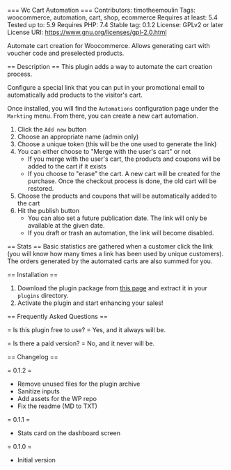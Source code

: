 === Wc Cart Automation ===
Contributors: timotheemoulin
Tags: woocommerce, automation, cart, shop, ecommerce
Requires at least: 5.4
Tested up to: 5.9
Requires PHP: 7.4
Stable tag: 0.1.2
License: GPLv2 or later
License URI: https://www.gnu.org/licenses/gpl-2.0.html

Automate cart creation for Woocommerce. Allows generating cart with voucher code and preselected products.

== Description ==
This plugin adds a way to automate the cart creation process.

Configure a special link that you can put in your promotional email to automatically add products to the visitor's cart.

Once installed, you will find the `Automations` configuration page under the `Markting` menu. From there, you can create a new cart automation.

1. Click the `Add new` button
2. Choose an appropriate name (admin only)
3. Choose a unique token (this will be the one used to generate the link)
4. You can either choose to "Merge with the user's cart" or not
	- If you merge with the user's cart, the products and coupons will be added to the cart if it exists
	- If you choose to "erase" the cart. A new cart will be created for the purchase. Once the checkout process is done, the old cart will be restored.
5. Choose the products and coupons that will be automatically added to the cart
6. Hit the publish button
	- You can also set a future publication date. The link will only be available at the given date.
	- If you draft or trash an automation, the link will become disabled.

== Stats ==
Basic statistics are gathered when a customer click the link (you will know how many times a link has been used by unique customers). The orders generated by the automated carts
are also summed for you.

== Installation ==
1. Download the plugin package from [this page](https://w.org/plugins/wc-cart-automation) and extract it in your `plugins` directory.
1. Activate the plugin and start enhancing your sales!

== Frequently Asked Questions ==

= Is this plugin free to use? = Yes, and it always will be.

= Is there a paid version? = No, and it never will be.

== Changelog ==

= 0.1.2 =
* Remove unused files for the plugin archive
* Sanitize inputs
* Add assets for the WP repo
* Fix the readme (MD to TXT)

= 0.1.1 =
* Stats card on the dashboard screen

= 0.1.0 =
* Initial version
